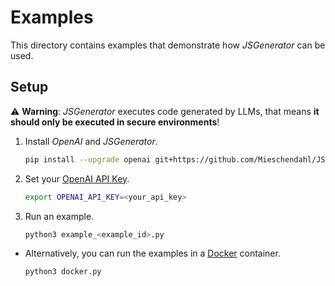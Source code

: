 # Examples

This directory contains examples that demonstrate how *JSGenerator* can be used.

## Setup

⚠️ **Warning**: *JSGenerator* executes code generated by LLMs, that means **it should only be executed in secure environments**!

1. Install *OpenAI* and *JSGenerator*.

    ```bash
    pip install --upgrade openai git+https://github.com/Mieschendahl/JSGenerator.git
    ```

2. Set your [OpenAI API Key](https://platform.openai.com/api-keys).

    ```bash
    export OPENAI_API_KEY=<your_api_key>
    ```

3. Run an example.

    ```bash
    python3 example_<example_id>.py
    ```

- Alternatively, you can run the examples in a [Docker](https://www.docker.com/resources/what-container/) container.

    ```bash
    python3 docker.py
    ```